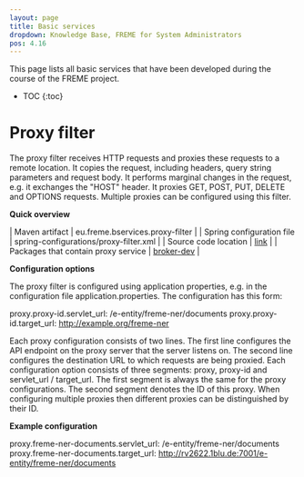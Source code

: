 ```yaml
---
layout: page
title: Basic services
dropdown: Knowledge Base, FREME for System Administrators
pos: 4.16
---
```


This page lists all basic services that have been developed during the course of the FREME project.

* TOC
{:toc}

# Proxy filter

The proxy filter receives HTTP requests and proxies these requests to a remote location. It copies the request, including headers, query string parameters and request body. It performs marginal changes in the request, e.g. it exchanges the "HOST" header. It proxies GET, POST, PUT, DELETE and OPTIONS requests. Multiple proxies can be configured using this filter.

**Quick overview**

| Maven artifact  | eu.freme.bservices.proxy-filter  |
| Spring configuration file | spring-configurations/proxy-filter.xml  |
| Source code location | [link](https://github.com/freme-project/basic-services/tree/master/filters/proxy-filter)  |
| Packages that contain proxy service | [broker-dev](https://github.com/freme-project/freme-packages/tree/master/broker-dev) |

**Configuration options**

The proxy filter is configured using application properties, e.g. in the configuration file application.properties. The configuration has this form:

proxy.proxy-id.servlet_url: /e-entity/freme-ner/documents
proxy.proxy-id.target_url: http://example.org/freme-ner

Each proxy configuration consists of two lines. The first line configures the API endpoint on the proxy server that the server listens on. The second line configures the destination URL to which requests are being proxied. Each configuration option consists of three segments: proxy, proxy-id and servlet_url / target_url. The first segment is always the same for the proxy configurations. The second segment denotes the ID of this proxy. When configuring multiple proxies then different proxies can be distinguished by their ID.

**Example configuration**

proxy.freme-ner-documents.servlet_url: /e-entity/freme-ner/documents
proxy.freme-ner-documents.target_url: http://rv2622.1blu.de:7001/e-entity/freme-ner/documents
